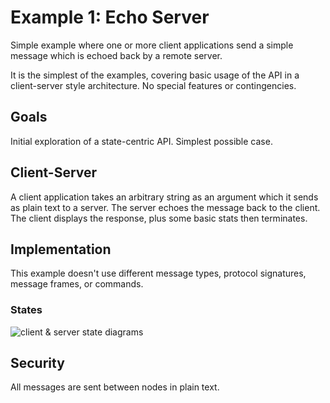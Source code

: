 # Example 1: Echo Server

Simple example where one or more client applications send a simple message which is echoed back by a remote server.

It is the simplest of the examples, covering basic usage of the API in a client-server style architecture. No special features or contingencies.

## Goals

Initial exploration of a state-centric API. Simplest possible case.

## Client-Server

A client application takes an arbitrary string as an argument which it sends as plain text to a server.
The server echoes the message back to the client. The client displays the response, plus some basic stats then terminates.

## Implementation

This example doesn't use different message types, protocol signatures, message frames, or commands.

### States

![client & server state diagrams](../images/EchoServer-StateDiagrams.jpg)

## Security

All messages are sent between nodes in plain text.



















